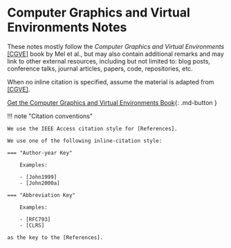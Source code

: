 # Computer Graphics and Virtual Environments Notes

These notes mostly follow the *Computer Graphics and Virtual Environments*
[\[CGVE\]][CGVE] book by Mel et al., but may also contain additional
remarks and may link to other external resources, including but not limited to:
blog posts, conference talks, journal articles, papers, code, repositories, etc.

When no inline citation is specified, assume the material is adapted from
[\[CGVE\]][CGVE].

[Get the Computer Graphics and Virtual Environments Book][CGVE]{: .md-button }

!!! note "Citation conventions"

    We use the IEEE Access citation style for [References].

    We use one of the following inline-citation style:

    === "Author-year Key"

        Examples:

        - [John1999]
        - [John2000a]

    === "Abbreviation Key"

        Examples:

        - [RFC793]
        - [CLRS]

    as the key to the [References].

[CGVE]: http://www0.cs.ucl.ac.uk/staff/a.steed/book_tmp/CGVE/
[References]: ./references.md
